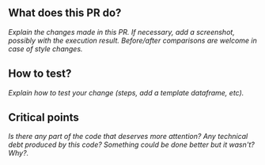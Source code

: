 ## What does this PR do?
_Explain the changes made in this PR._
_If necessary, add a screenshot, possibly with the execution result. Before/after comparisons are welcome in case of style changes._

## How to test?
_Explain how to test your change (steps, add a template dataframe, etc)._

## Critical points
_Is there any part of the code that deserves more attention? Any technical debt produced by this code? Something could be done better but it wasn't? Why?._